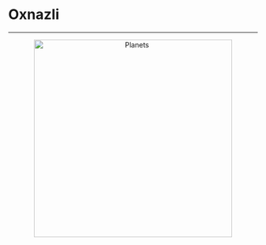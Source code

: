 # Oxnazli

---

<p align="center">
  <img src="https://media.giphy.com/media/l3vR85PnGsBwu1PFK/giphy.gif" alt="Planets" width="400">
</p>
